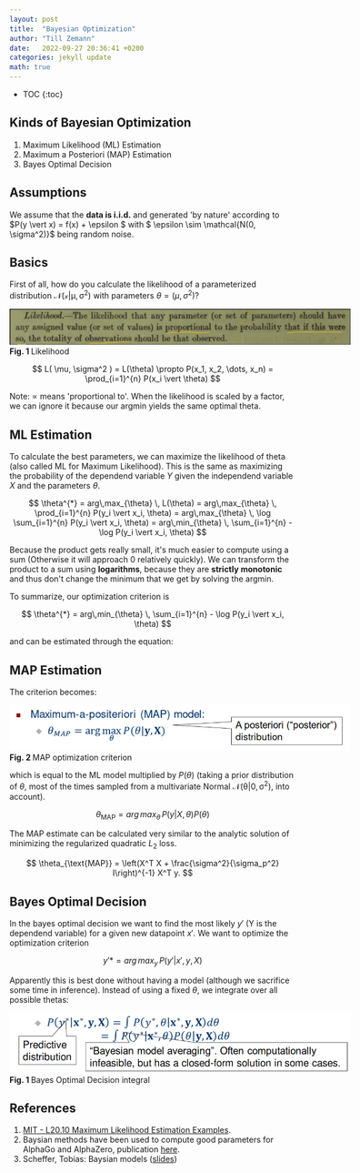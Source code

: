```yaml
---
layout: post
title:  "Bayesian Optimization"
author: "Till Zemann"
date:   2022-09-27 20:36:41 +0200
categories: jekyll update
math: true
---
```


* TOC
{:toc}

## Kinds of Bayesian Optimization

1. Maximum Likelihood (ML) Estimation
2. Maximum a Posteriori (MAP) Estimation
3. Bayes Optimal Decision


## Assumptions

We assume that the __data is i.i.d.__ and generated 'by nature' according to $P(y \vert x) = f(x) + \epsilon $ with $ \epsilon \sim \mathcal{N(0, \sigma^2)}$ being random noise.


## Basics

First of all, how do you calculate the likelihood of a parameterized distribution $\mathcal{N(x \vert \mu, \sigma^2)}$ with parameters $\theta = (\mu, \sigma^2)$?

<div class="img-block" style="width: 600px;">
    <img src="/images/likelihood.png"/>
    <span><strong>Fig. 1 </strong> Likelihood</span>
</div>

$$
L( \mu, \sigma^2 ) = L(\theta) \propto P(x_1, x_2, \dots, x_n) = \prod_{i=1}^{n} P(x_i \vert \theta)
$$

Note: $\propto$ means 'proportional to'. When the likelihood is scaled by a factor, we can ignore it because our argmin yields the same optimal theta.


## ML Estimation

To calculate the best parameters, we can maximize the likelihood of theta (also called ML for Maximum Likelihood). This is the same as maximizing the probability of the dependend variable $Y$ given the independend variable $X$ and the parameters $\theta$.

$$
\theta^{*} = arg\,max_{\theta} \, L(\theta) = arg\,max_{\theta} \, \prod_{i=1}^{n} P(y_i \vert x_i, \theta) = arg\,max_{\theta} \, \log \sum_{i=1}^{n} P(y_i \vert x_i, \theta) = arg\,min_{\theta} \, \sum_{i=1}^{n} - \log P(y_i \vert x_i, \theta)
$$

Because the product gets really small, it's much easier to compute using a sum (Otherwise it will approach 0 relatively quickly).
We can transform the product to a sum using __logarithms__, because they are __strictly monotonic__ and thus don't change the minimum that we get by solving the argmin.

To summarize, our optimization criterion is 

$$ \theta^{*} = arg\,min_{\theta} \, \sum_{i=1}^{n} - \log P(y_i \vert x_i, \theta) $$

and can be estimated through the equation:


## MAP Estimation
The criterion becomes:

<div class="img-block" style="width: 600px;">
    <img src="/images/map_criterion.png"/>
    <span><strong>Fig. 2 </strong> MAP optimization criterion</span>
</div>

which is equal to the ML model multiplied by $P(\theta)$ (taking a prior distribution of $\theta$, most of the times sampled from a multivariate Normal $\mathcal{N(\theta \vert 0, \sigma^2)}$, into account).

$$
\theta_{\text{MAP}} = arg\,max_{\theta} \, P(y \vert X, \theta) P(\theta)
$$

The MAP estimate can be calculated very similar to the analytic solution of minimizing the regularized quadratic $L_2$ loss.

$$ 
\theta_{\text{MAP}} = \left(X^T X + \frac{\sigma^2}{\sigma_p^2} I\right)^{-1} X^T y. 
$$


## Bayes Optimal Decision

In the bayes optimal decision we want to find the most likely $y'$ (Y is the dependend variable) for a given new datapoint $x'$.
We want to optimize the optimization criterion 

$$
y'* = arg\,max_{y} \, P(y' \vert x', y, X)
$$

Apparently this is best done without having a model (although we sacrifice some time in inference). Instead of using a fixed $\theta$, we integrate over all possible thetas:

<div class="img-block" style="width: 600px;">
    <img src="/images/bayes_optimal_decision.png"/>
    <span><strong>Fig. 1 </strong> Bayes Optimal Decision integral</span>
</div>


<!-- In-Text Citing -->
<!-- 
You can...
- use bullet points
1. use
2. ordered
3. lists


do $X$ math

embed images:
<div class="img-block" style="width: 800px;">
    <img src="/images/lofi_art.png"/>
    <span><strong>Fig 1.1.</strong> Agent and Environment interactions</span>
</div>

refer to links:
[(k-fold) Cross-Validation](https://scikit-learn.org/stable/modules/cross_validation.html)

{% highlight python %}
@jit
def f(x)
    print("hi")
# does cool stuff
{% endhighlight %}
-->

## References
1. [MIT - L20.10 Maximum Likelihood Estimation Examples][mit-vl].
2. Baysian methods have been used to compute good parameters for AlphaGo and AlphaZero, publication [here][alphago-baysian].
3. Scheffer, Tobias: Baysian models ([slides][scheffer-baysian])

<!-- Ressources -->
[myreference-1]: https://www.youtube.com/watch?v=dQw4w9WgXcQ
[mit-vl]: https://youtu.be/00krscK7iBA
[alphago-baysian]: https://arxiv.org/pdf/1812.06855.pdf
[scheffer-baysian]: https://moodle2.uni-potsdam.de/pluginfile.php/2278089/mod_resource/content/2/Bayesian%20Learning.pdf
